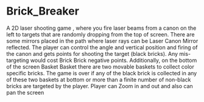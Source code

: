 # Brick_Breaker
A 2D laser shooting game , where you fire laser beams from a canon on the left to targets that are randomly dropping from the top of screen. There are some mirrors placed in the path where laser rays can be Laser Canon Mirror reflected. The player can control the angle and vertical position and firing of the canon and gets points for shooting the target (black bricks). Any mis-targeting would cost Brick Brick negative points. Additionally, on the bottom of the screen Basket Basket there are two movable baskets to collect color specific bricks. The game is over if any of the black brick is collected in any of these two baskets at bottom or more than a finite number of non-black bricks are targeted by the player. Player can Zoom in and out and also can pan the screen
